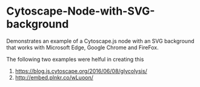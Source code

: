 # Cytoscape-Node-with-SVG-background
Demonstrates an example of a Cytoscape.js node with an SVG background that works with Microsoft Edge, Google Chrome and FireFox.

The following two examples were helful in creating this
1. https://blog.js.cytoscape.org/2016/06/08/glycolysis/
2. http://embed.plnkr.co/wLuoon/
